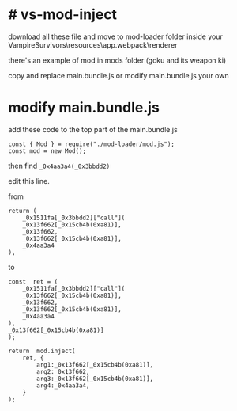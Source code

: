 # # vs-mod-inject

download all these file and move to mod-loader folder inside your VampireSurvivors\resources\app\.webpack\renderer

there's an example of mod in mods folder (goku and its weapon ki)

copy and replace main.bundle.js or modify main.bundle.js your own

# modify main.bundle.js

add these code to the top part of the main.bundle.js

    const { Mod } = require("./mod-loader/mod.js");
    const mod = new Mod();
then find `_0x4aa3a4(_0x3bbdd2)`

edit this line.

from

    return ( 
        _0x1511fa[_0x3bbdd2]["call"](
        _0x13f662[_0x15cb4b(0xa81)],
        _0x13f662,
        _0x13f662[_0x15cb4b(0xa81)],
        _0x4aa3a4
    ),

to

    const  ret = (
	    _0x1511fa[_0x3bbdd2]["call"](
	    _0x13f662[_0x15cb4b(0xa81)],
	    _0x13f662,
	    _0x13f662[_0x15cb4b(0xa81)],
	    _0x4aa3a4
	),
    _0x13f662[_0x15cb4b(0xa81)]
    );
    
    return  mod.inject(
	    ret, {
		    arg1:_0x13f662[_0x15cb4b(0xa81)],
		    arg2:_0x13f662,
		    arg3:_0x13f662[_0x15cb4b(0xa81)],
		    arg4:_0x4aa3a4,
	    }
    );

